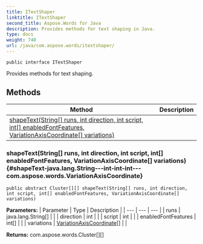 ```yaml
---
title: ITextShaper
linktitle: ITextShaper
second_title: Aspose.Words for Java
description: Provides methods for text shaping in Java.
type: docs
weight: 740
url: /java/com.aspose.words/itextshaper/
---
```

```
public interface ITextShaper
```

Provides methods for text shaping.
## Methods

| Method | Description |
| --- | --- |
| [shapeText(String[] runs, int direction, int script, int[] enabledFontFeatures, VariationAxisCoordinate[] variations)](#shapeText-java.lang.String---int-int-int---com.aspose.words.VariationAxisCoordinate) |  |
### shapeText(String[] runs, int direction, int script, int[] enabledFontFeatures, VariationAxisCoordinate[] variations) {#shapeText-java.lang.String---int-int-int---com.aspose.words.VariationAxisCoordinate}
```
public abstract Cluster[][] shapeText(String[] runs, int direction, int script, int[] enabledFontFeatures, VariationAxisCoordinate[] variations)
```




**Parameters:**
| Parameter | Type | Description |
| --- | --- | --- |
| runs | java.lang.String[] |  |
| direction | int |  |
| script | int |  |
| enabledFontFeatures | int[] |  |
| variations | [VariationAxisCoordinate\[\]](../../com.aspose.words/variationaxiscoordinate/) |  |

**Returns:**
com.aspose.words.Cluster[][]
